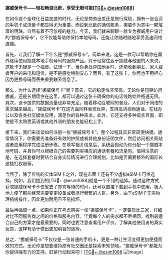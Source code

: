 **挪威保号卡——轻松畅游北欧，享受无限可能[[TG💪+ @esim1088](https://t.me/s/esim1088)]**

在如今这个全球化日益加速的时代，无论是商务出差还是旅行探险，拥有一张合适的手机卡或流量卡都显得尤为重要。而说到北欧的通信服务，挪威作为其中一颗璀璨的明珠，自然有着不可忽视的魅力。今天，我们就来聊聊一款专为挪威用户设计的“挪威保号卡”，它不仅能帮助你保持本地号码，还能让你随时随地享受高速网络连接。

首先，让我们了解一下什么是“挪威保号卡”。简单来说，这是一款可以帮助你在国外继续使用挪威本地手机号码的服务产品。对于经常往返于挪威与他国的人来说，这款卡无疑是一个福音。试想一下，当你身处异国他乡时，还能收到朋友、家人或者客户的来电和短信，是不是感觉特别安心？而且，有了这张卡，你再也不用担心因为更换号码而丢失重要联系信息了。

那么，为什么选择“挪威保号卡”呢？首先，它的稳定性非常高。无论你是短期访问挪威，还是长期居住在这里，都可以通过这张卡确保你的电话线路始终畅通无阻。其次，该卡提供的数据流量也非常充足。随着移动互联网的普及，人们对于网络的需求越来越高，“挪威保号卡”在这方面同样表现优异，支持高清视频通话、在线办公以及各类社交媒体应用，满足你的各种需求。此外，它还支持多种语言界面，即使是不太熟悉英语或其他外语的朋友也能轻松上手。

接下来，我们来谈谈如何注册一张“挪威保号卡”。整个过程其实非常简便快捷。通常情况下，你需要先准备好有效的护照或者其他身份证明文件，然后访问相关网站或者应用程序完成注册步骤。在填写相关信息后，系统会自动为你分配一个挪威本地号码，并且你可以根据自己的需要购买相应的通话套餐和流量包。值得注意的是，在选择套餐时要结合自身实际情况进行合理规划，比如是否需要额外的国际长途拨打权限等。

当然了，除了传统的实体SIM卡之外，现在市面上还有不少虚拟eSIM卡可供选择。例如，我们提到的[TG💪+ @esim1088]就是一个不错的选择。通过这种方式获取挪威保号卡不仅省去了邮寄等待的时间，还可以直接下载到手机中使用，极大地方便了那些经常需要变更设备或者旅行频繁的人群。另外，由于eSIM卡无需物理插拔操作，因此更加耐用且不易损坏。

最后再强调一点，如果你正在考虑购买一张“挪威保号卡”，一定要货比三家，仔细对比不同服务商之间的价格和服务内容。毕竟每个人的需求都不尽相同，找到最适合自己的方案才是最重要的。同时也要注意查看用户评价，了解其他使用者的真实反馈，这样有助于做出更加明智的选择。

总之，“挪威保号卡”不仅仅是一张普通的手机卡，更是一种让生活变得更加便捷高效的方式。无论你是想要维持原有社交圈还是探索未知领域，“挪威保号卡”都能为你提供强有力的支持。赶紧行动起来吧！[[TG💪+ @esim1088](https://t.me/s/esim1088) ![Image](https://i.postimg.cc/4NQfJmqS/Snipaste-2025-05-13-00-14-12.png)]